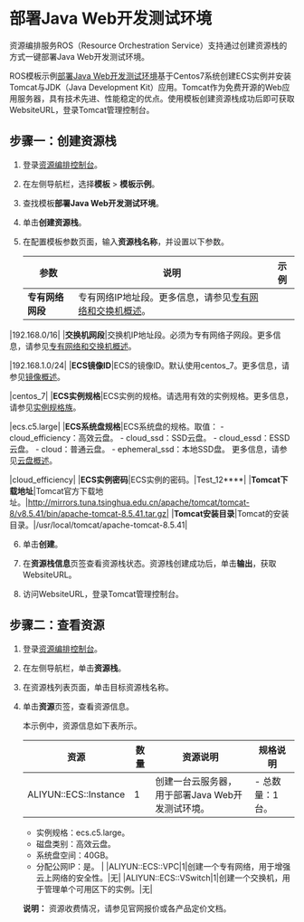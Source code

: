 # 部署Java Web开发测试环境

资源编排服务ROS（Resource Orchestration Service）支持通过创建资源栈的方式一键部署Java Web开发测试环境。

ROS模板示例[部署Java Web开发测试环境](https://rosnext.console.aliyun.com/cn-beijing/samples/Java_Web_Single_Instance)基于Centos7系统创建ECS实例并安装Tomcat与JDK（Java Development Kit）应用。Tomcat作为免费开源的Web应用服务器，具有技术先进、性能稳定的优点。使用模板创建资源栈成功后即可获取WebsiteURL，登录Tomcat管理控制台。

## 步骤一：创建资源栈

1.  登录[资源编排控制台](http://ros.console.aliyun.com)。

2.  在左侧导航栏，选择**模板** \> **模板示例**。

3.  查找模板**部署Java Web开发测试环境**。

4.  单击**创建资源栈**。

5.  在配置模板参数页面，输入**资源栈名称**，并设置以下参数。

    |参数|说明|示例|
    |--|--|--|
    |**专有网络网段**|专有网络IP地址段。更多信息，请参见[专有网络和交换机概述](/cn.zh-CN/专有网络和交换机/专有网络和交换机概述.md)。

|192.168.0/16|
    |**交换机网段**|交换机IP地址段。必须为专有网络子网段。更多信息，请参见[专有网络和交换机概述](/cn.zh-CN/专有网络和交换机/专有网络和交换机概述.md)。

|192.168.1.0/24|
    |**ECS镜像ID**|ECS的镜像ID。默认使用centos\_7。更多信息，请参见[镜像概述](/cn.zh-CN/镜像/镜像概述.md)。

|centos\_7|
    |**ECS实例规格**|ECS实例的规格。请选用有效的实例规格。更多信息，请参见[实例规格族](/cn.zh-CN/实例/实例规格族.md)。

|ecs.c5.large|
    |**ECS系统盘规格**|ECS系统盘的规格。取值：    -   cloud\_efficiency：高效云盘。
    -   cloud\_ssd：SSD云盘。
    -   cloud\_essd：ESSD云盘。
    -   cloud：普通云盘。
    -   ephemeral\_ssd：本地SSD盘。
更多信息，请参见[云盘概述](/cn.zh-CN/块存储/块存储介绍/云盘概述.md)。

|cloud\_efficiency|
    |**ECS实例密码**|ECS实例的密码。|Test\_12\*\*\*\*|
    |**Tomcat下载地址**|Tomcat官方下载地址。|http://mirrors.tuna.tsinghua.edu.cn/apache/tomcat/tomcat-8/v8.5.41/bin/apache-tomcat-8.5.41.tar.gz|
    |**Tomcat安装目录**|Tomcat的安装目录。|/usr/local/tomcat/apache-tomcat-8.5.41|

6.  单击**创建**。

7.  在**资源栈信息**页签查看资源栈状态。资源栈创建成功后，单击**输出**，获取WebsiteURL。

8.  访问WebsiteURL，登录Tomcat管理控制台。


## 步骤二：查看资源

1.  登录[资源编排控制台](http://ros.console.aliyun.com)。

2.  在左侧导航栏，单击**资源栈**。

3.  在资源栈列表页面，单击目标资源栈名称。

4.  单击**资源**页签，查看资源信息。

    本示例中，资源信息如下表所示。

    |资源|数量|资源说明|规格说明|
    |--|--|----|----|
    |ALIYUN::ECS::Instance|1|创建一台云服务器，用于部署Java Web开发测试环境。|    -   总数量：1台。
    -   实例规格：ecs.c5.large。
    -   磁盘类别：高效云盘。
    -   系统盘空间：40GB。
    -   分配公网IP：是。 |
    |ALIYUN::ECS::VPC|1|创建一个专有网络，用于增强云上网络的安全性。|无|
    |ALIYUN::ECS::VSwitch|1|创建一个交换机，用于管理单个可用区下的实例。|无|

    **说明：** 资源收费情况，请参见官网报价或各产品定价文档。


